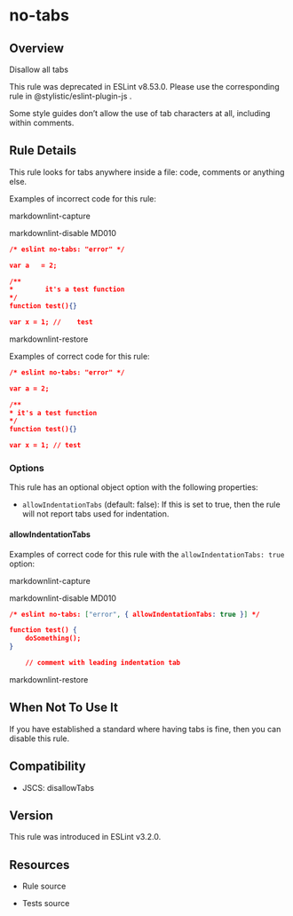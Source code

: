 

# no-tabs
## Overview

Disallow all tabs

This rule was deprecated in ESLint v8.53.0. Please use the corresponding rule  in @stylistic/eslint-plugin-js .

Some style guides don’t allow the use of tab characters at all, including within comments.

## Rule Details

This rule looks for tabs anywhere inside a file: code, comments or anything else.

Examples of incorrect code for this rule:

 markdownlint-capture 

 markdownlint-disable MD010 


```json
/* eslint no-tabs: "error" */

var a 	= 2;

/**
* 		 it's a test function
*/
function test(){}

var x = 1; // 	 test
```

 markdownlint-restore 

Examples of correct code for this rule:


```json
/* eslint no-tabs: "error" */

var a = 2;

/**
* it's a test function
*/
function test(){}

var x = 1; // test
```

### Options

This rule has an optional object option with the following properties:


- `allowIndentationTabs` (default: false): If this is set to true, then the rule will not report tabs used for indentation.

#### allowIndentationTabs

Examples of correct code for this rule with the `allowIndentationTabs: true` option:

 markdownlint-capture 

 markdownlint-disable MD010 


```json
/* eslint no-tabs: ["error", { allowIndentationTabs: true }] */

function test() {
	doSomething();
}

	// comment with leading indentation tab
```

 markdownlint-restore 

## When Not To Use It

If you have established a standard where having tabs is fine, then you can disable this rule.

## Compatibility


- JSCS: disallowTabs 

## Version

This rule was introduced in ESLint v3.2.0.

## Resources


- Rule source 

- Tests source 

